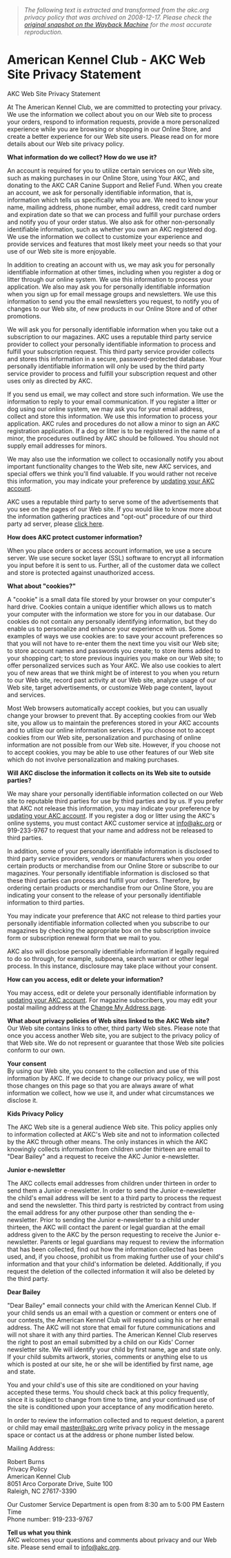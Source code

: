 > *The following text is extracted and transformed from the akc.org privacy policy that was archived on 2008-12-17. Please check the [original snapshot on the Wayback Machine](https://web.archive.org/web/20081217094731id_/http%3A//www.akc.org/about/site/privacystatement.cfm) for the most accurate reproduction.*

# American Kennel Club - AKC Web Site Privacy Statement

AKC Web Site Privacy Statement

At The American Kennel Club, we are committed to protecting your privacy. We use the information we collect about you on our Web site to process your orders, respond to information requests, provide a more personalized experience while you are browsing or shopping in our Online Store, and create a better experience for our Web site users. Please read on for more details about our Web site privacy policy. 

**What information do we collect? How do we use it?**

An account is required for you to utilize certain services on our Web site, such as making purchases in our Online Store, using Your AKC, and donating to the AKC CAR Canine Support and Relief Fund. When you create an account, we ask for personally identifiable information, that is, information which tells us specifically who you are. We need to know your name, mailing address, phone number, email address, credit card number and expiration date so that we can process and fulfill your purchase orders and notify you of your order status. We also ask for other non-personally identifiable information, such as whether you own an AKC registered dog. We use the information we collect to customize your experience and provide services and features that most likely meet your needs so that your use of our Web site is more enjoyable. 

In addition to creating an account with us, we may ask you for personally identifiable information at other times, including when you register a dog or litter through our online system. We use this information to process your application. We also may ask you for personally identifiable information when you sign up for email message groups and newsletters. We use this information to send you the email newsletters you request, to notify you of changes to our Web site, of new products in our Online Store and of other promotions. 

We will ask you for personally identifiable information when you take out a subscription to our magazines. AKC uses a reputable third party service provider to collect your personally identifiable information to process and fulfill your subscription request. This third party service provider collects and stores this information in a secure, password-protected database. Your personally identifiable information will only be used by the third party service provider to process and fulfill your subscription request and other uses only as directed by AKC. 

If you send us email, we may collect and store such information. We use the information to reply to your email communication. If you register a litter or dog using our online system, we may ask you for your email address, collect and store this information. We use this information to process your application. AKC rules and procedures do not allow a minor to sign an AKC registration application. If a dog or litter is to be registered in the name of a minor, the procedures outlined by AKC should be followed. You should not supply email addresses for minors. 

We may also use the information we collect to occasionally notify you about important functionality changes to the Web site, new AKC services, and special offers we think you'll find valuable. If you would rather not receive this information, you may indicate your preference by [updating your AKC account](https://web.archive.org/account/). 

AKC uses a reputable third party to serve some of the advertisements that you see on the pages of our Web site. If you would like to know more about the information gathering practices and "opt-out" procedure of our third party ad server, please [click here](http://247realmedia.com/privacy.html). 

**How does AKC protect customer information?**

When you place orders or access account information, we use a secure server. We use secure socket layer (SSL) software to encrypt all information you input before it is sent to us. Further, all of the customer data we collect and store is protected against unauthorized access. 

**What about "cookies?"**

A "cookie" is a small data file stored by your browser on your computer's hard drive. Cookies contain a unique identifier which allows us to match your computer with the information we store for you in our database. Our cookies do not contain any personally identifying information, but they do enable us to personalize and enhance your experience with us. Some examples of ways we use cookies are: to save your account preferences so that you will not have to re-enter them the next time you visit our Web site; to store account names and passwords you create; to store items added to your shopping cart; to store previous inquiries you make on our Web site; to offer personalized services such as Your AKC. We also use cookies to alert you of new areas that we think might be of interest to you when you return to our Web site, record past activity at our Web site, analyze usage of our Web site, target advertisements, or customize Web page content, layout and services. 

Most Web browsers automatically accept cookies, but you can usually change your browser to prevent that. By accepting cookies from our Web site, you allow us to maintain the preferences stored in your AKC accounts and to utilize our online information services. If you choose not to accept cookies from our Web site, personalization and purchasing of online information are not possible from our Web site. However, if you choose not to accept cookies, you may be able to use other features of our Web site which do not involve personalization and making purchases. 

**Will AKC disclose the information it collects on its Web site to outside parties?**

We may share your personally identifiable information collected on our Web site to reputable third parties for use by third parties and by us. If you prefer that AKC not release this information, you may indicate your preference by [updating your AKC account](https://web.archive.org/account/). If you register a dog or litter using the AKC's online systems, you must contact AKC customer service at [info@akc.org](mailto:info@akc.org) or 919-233-9767 to request that your name and address not be released to third parties.

In addition, some of your personally identifiable information is disclosed to third party service providers, vendors or manufacturers when you order certain products or merchandise from our Online Store or subscribe to our magazines. Your personally identifiable information is disclosed so that these third parties can process and fulfill your orders. Therefore, by ordering certain products or merchandise from our Online Store, you are indicating your consent to the release of your personally identifiable information to third parties. 

You may indicate your preference that AKC not release to third parties your personally identifiable information collected when you subscribe to our magazines by checking the appropriate box on the subscription invoice form or subscription renewal form that we mail to you. 

AKC also will disclose personally identifiable information if legally required to do so through, for example, subpoena, search warrant or other legal process. In this instance, disclosure may take place without your consent. 

**How can you access, edit or delete your information?**

You may access, edit or delete your personally identifiable information by [updating your AKC account](https://web.archive.org/account/). For magazine subscribers, you may edit your postal mailing address at the [Change My Address page](https://www.kable.com/pub/agzt/coa.asp). 

**What about privacy policies of Web sites linked to the AKC Web site?**  
Our Web site contains links to other, third party Web sites. Please note that once you access another Web site, you are subject to the privacy policy of that Web site. We do not represent or guarantee that those Web site policies conform to our own. 

**Your consent**  
By using our Web site, you consent to the collection and use of this information by AKC. If we decide to change our privacy policy, we will post those changes on this page so that you are always aware of what information we collect, how we use it, and under what circumstances we disclose it. 

**Kids Privacy Policy**

The AKC Web site is a general audience Web site. This policy applies only to information collected at AKC's Web site and not to information collected by the AKC through other means. The only instances in which the AKC knowingly collects information from children under thirteen are email to "Dear Bailey" and a request to receive the AKC Junior e-newsletter.

**Junior e-newsletter**

The AKC collects email addresses from children under thirteen in order to send them a Junior e-newsletter. In order to send the Junior e-newsletter the child's email address will be sent to a third party to process the request and send the newsletter. This third party is restricted by contract from using the email address for any other purpose other than sending the e-newsletter. Prior to sending the Junior e-newsletter to a child under thirteen, the AKC will contact the parent or legal guardian at the email address given to the AKC by the person requesting to receive the Junior e-newsletter. Parents or legal guardians may request to review the information that has been collected, find out how the information collected has been used, and, if you choose, prohibit us from making further use of your child's information and that your child's information be deleted. Additionally, if you request the deletion of the collected information it will also be deleted by the third party. 

**Dear Bailey**

"Dear Bailey" email connects your child with the American Kennel Club. If your child sends us an email with a question or comment or enters one of our contests, the American Kennel Club will respond using his or her email address. The AKC will not store that email for future communications and will not share it with any third parties. The American Kennel Club reserves the right to post an email submitted by a child on our Kids' Corner newsletter site. We will identify your child by first name, age and state only. If your child submits artwork, stories, comments or anything else to us which is posted at our site, he or she will be identified by first name, age and state. 

You and your child's use of this site are conditioned on your having accepted these terms. You should check back at this policy frequently, since it is subject to change from time to time, and your continued use of the site is conditioned upon your acceptance of any modification hereto.

In order to review the information collected and to request deletion, a parent or child may email [master@akc.org](mailto:master@akc.org) write privacy policy in the message space or contact us at the address or phone number listed below.

Mailing Address: 

Robert Burns   
Privacy Policy  
American Kennel Club   
8051 Arco Corporate Drive, Suite 100  
Raleigh, NC 27617-3390

Our Customer Service Department is open from 8:30 am to 5:00 PM Eastern Time   
Phone number: 919-233-9767 

**Tell us what you think**  
AKC welcomes your questions and comments about privacy and our Web site. Please send email to [info@akc.org](mailto:info@akc.org). 
